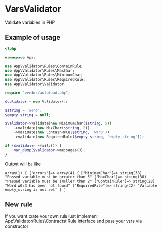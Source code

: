 # VarsValidator
Validate variables in PHP

## Example of usage

```php
<?php

namespace App;

use App\Validator\Rules\ContainRule;
use App\Validator\Rules\MaxChar;
use App\Validator\Rules\MinimumChar;
use App\Validator\Rules\RequiredRule;
use App\Validator\Validator;

require "vendor/autoload.php";

$validator = new Validator();

$string = 'word';
$empty_string = null;

$validator->validate(new MinimumChar($string, 5))
    ->validate(new MaxChar($string, 2))
    ->validate(new ContainRule($string, 'w0r3'))
    ->validate(new RequiredRule($empty_string, 'empty_string'));

if ($validator->fails()) {
    var_dump($validator->messages());
}
```

Output will be like

```
array(1) { ["errors"]=> array(4) { ["MinimumChar"]=> string(38) "Passed variable must be greater than 5" ["MaxChar"]=> string(38) "Passed variable must be smaller than 2" ["ContainRule"]=> string(28) "Word w0r3 has been not found" ["RequiredRule"]=> string(32) "Variable empty_string is not set" } }
```

## New rule

If you want crate your own rule just implement App\Validator\Rules\Contracts\IRule interface and pass your vars via constructor
